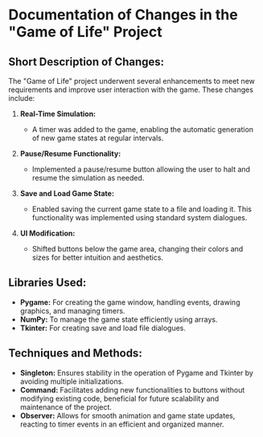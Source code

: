# Documentation of Changes in the "Game of Life" Project

## Short Description of Changes:
The "Game of Life" project underwent several enhancements to meet new requirements and improve user interaction with the game. These changes include:

1. **Real-Time Simulation:**
   - A timer was added to the game, enabling the automatic generation of new game states at regular intervals.

2. **Pause/Resume Functionality:**
   - Implemented a pause/resume button allowing the user to halt and resume the simulation as needed.

3. **Save and Load Game State:**
   - Enabled saving the current game state to a file and loading it. This functionality was implemented using standard system dialogues.

4. **UI Modification:**
   - Shifted buttons below the game area, changing their colors and sizes for better intuition and aesthetics.

## Libraries Used:
- **Pygame:** For creating the game window, handling events, drawing graphics, and managing timers.
- **NumPy:** To manage the game state efficiently using arrays.
- **Tkinter:** For creating save and load file dialogues.

## Techniques and Methods:
- **Singleton:** Ensures stability in the operation of Pygame and Tkinter by avoiding multiple initializations.
- **Command:** Facilitates adding new functionalities to buttons without modifying existing code, beneficial for future scalability and maintenance of the project.
- **Observer:** Allows for smooth animation and game state updates, reacting to timer events in an efficient and organized manner.
